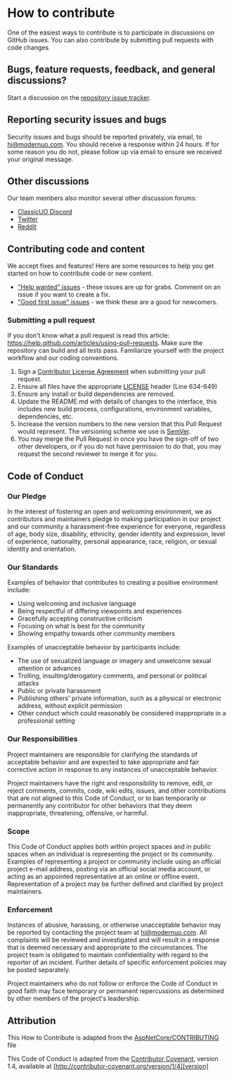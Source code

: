 # How to contribute

One of the easiest ways to contribute is to participate in discussions on GitHub issues. You can also contribute by submitting pull requests with code changes.

## Bugs, feature requests, feedback, and general discussions?
Start a discussion on the [repository issue tracker](https://github.com/modernuo/modernuo/issues).

## Reporting security issues and bugs
Security issues and bugs should be reported privately, via email, to hi@modernuo.com.
You should receive a response within 24 hours.
If for some reason you do not, please follow up via email to ensure we received your original message.

## Other discussions
Our team members also monitor several other discussion forums:

* [ClassicUO Discord](https://discord.gg/VdyCpjQ)
* [Twitter](https://www.twitter.com/modernuo)
* [Reddit](https://www.reddit.com/r/modernuo)

## Contributing code and content

We accept fixes and features! Here are some resources to help you get started on how to contribute code or new content.

* ["Help wanted" issues](https://github.com/modernuo/modernuo/labels/help%20wanted) - these issues are up for grabs. Comment on an issue if you want to create a fix.
* ["Good first issue" issues](https://github.com/modernuo/modernuo/labels/good%20first%20issue) - we think these are a good for newcomers.

### Submitting a pull request

If you don't know what a pull request is read this article: https://help.github.com/articles/using-pull-requests. Make sure the repository can build and all tests pass. Familiarize yourself with the project workflow and our coding conventions.

1. Sign a [Contributor License Agreement](https://cla-assistant.io/modernuo/ModernUO) when submitting your pull request.
1. Ensure all files have the appropriate [LICENSE](/LICENSE) header (Line 634-649)
1. Ensure any install or build dependencies are removed.
1. Update the README.md with details of changes to the interface, this includes new build process,
   configurations, environment variables, dependencies, etc.
1. Increase the version numbers to the new version that this Pull Request would represent.
   The versioning scheme we use is [SemVer](http://semver.org/).
1. You may merge the Pull Request in once you have the sign-off of two other developers, or if you
   do not have permission to do that, you may request the second reviewer to merge it for you.

## Code of Conduct

### Our Pledge

In the interest of fostering an open and welcoming environment, we as
contributors and maintainers pledge to making participation in our project and
our community a harassment-free experience for everyone, regardless of age, body
size, disability, ethnicity, gender identity and expression, level of experience,
nationality, personal appearance, race, religion, or sexual identity and
orientation.

### Our Standards

Examples of behavior that contributes to creating a positive environment
include:

* Using welcoming and inclusive language
* Being respectful of differing viewpoints and experiences
* Gracefully accepting constructive criticism
* Focusing on what is best for the community
* Showing empathy towards other community members

Examples of unacceptable behavior by participants include:

* The use of sexualized language or imagery and unwelcome sexual attention or
advances
* Trolling, insulting/derogatory comments, and personal or political attacks
* Public or private harassment
* Publishing others' private information, such as a physical or electronic
  address, without explicit permission
* Other conduct which could reasonably be considered inappropriate in a
  professional setting

### Our Responsibilities

Project maintainers are responsible for clarifying the standards of acceptable
behavior and are expected to take appropriate and fair corrective action in
response to any instances of unacceptable behavior.

Project maintainers have the right and responsibility to remove, edit, or
reject comments, commits, code, wiki edits, issues, and other contributions
that are not aligned to this Code of Conduct, or to ban temporarily or
permanently any contributor for other behaviors that they deem inappropriate,
threatening, offensive, or harmful.

### Scope

This Code of Conduct applies both within project spaces and in public spaces
when an individual is representing the project or its community. Examples of
representing a project or community include using an official project e-mail
address, posting via an official social media account, or acting as an appointed
representative at an online or offline event. Representation of a project may be
further defined and clarified by project maintainers.

### Enforcement

Instances of abusive, harassing, or otherwise unacceptable behavior may be
reported by contacting the project team at hi@modernuo.com. All
complaints will be reviewed and investigated and will result in a response that
is deemed necessary and appropriate to the circumstances. The project team is
obligated to maintain confidentiality with regard to the reporter of an incident.
Further details of specific enforcement policies may be posted separately.

Project maintainers who do not follow or enforce the Code of Conduct in good
faith may face temporary or permanent repercussions as determined by other
members of the project's leadership.

## Attribution

This How to Contribute is adapted from the [AspNetCore/CONTRIBUTING](aspnet-contributing) file

This Code of Conduct is adapted from the [Contributor Covenant][homepage], version 1.4,
available at [http://contributor-covenant.org/version/1/4][version]

[aspnet-contributing]: https://github.com/aspnet/AspNetCore/blob/456dbf1309f9fcae1d7b376784088dcd7818c01e/CONTRIBUTING.md
[homepage]: http://contributor-covenant.org
[version]: http://contributor-covenant.org/version/1/4/
